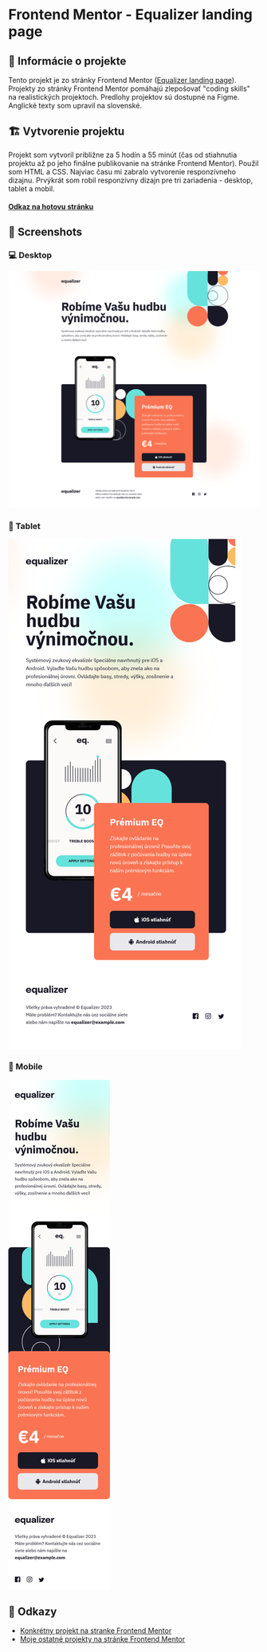 # Frontend Mentor - Equalizer landing page

## 📝 Informácie o projekte

Tento projekt je zo stránky Frontend Mentor ([Equalizer landing page](https://www.frontendmentor.io/challenges/equalizer-landing-page-7VJ4gp3DE)). Projekty zo stránky Frontend Mentor pomáhajú zlepošovať "coding skills" na realistických projektoch. Predlohy projektov sú dostupné na Figme. Anglické texty som upravil na slovenské.

## 🏗️ Vytvorenie projektu

Projekt som vytvoril približne za 5 hodín a 55 minút (čas od stiahnutia projektu až po jeho finálne publikovanie na stránke Frontend Mentor). Použil som HTML a CSS. Najviac času mi zabralo vytvorenie responzívneho dizajnu. Prvýkrát som robil responzívny dizajn pre tri zariadenia - desktop, tablet a mobil.

#### [Odkaz na hotovu stránku](https://tomasdunik.github.io/frontend-mentor-newbie-equalizer-landing-page/)

## 📸 Screenshots

### 💻 Desktop

![](./images/screenshot-desktop.png)

### 📱 Tablet

![](./images/screenshot-tablet.png)

### 📱 Mobile

![](./images/screenshot-mobile.png)

## 🔗 Odkazy

- [Konkrétny projekt na stranke Frontend Mentor](https://www.frontendmentor.io/solutions/equalizer-landing-page-WPZNnYpwXg)
- [Moje ostatné projekty na stránke Frontend Mentor](https://www.frontendmentor.io/profile/WeekendsProgrammer)
